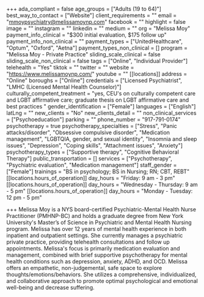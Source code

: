 +++
ada_compliant = false
age_groups = ["Adults (19 to 64)"]
best_way_to_contact = ["Website"]
client_requirements = ""
email = "mmoypsychiatry@melissamoynp.com"
facebook = ""
highlight = false
image = ""
instagram = ""
linkedin = ""
medium = ""
org = "Melissa Moy"
payment_info_clinical = "$300 initial evaluation, $175 follow up"
payment_info_non_clinical = ""
payment_types = ["UnitedHealthcare", "Optum", "Oxford", "Aetna"]
payment_types_non_clinical = []
program = "Melissa Moy - Private Practice"
sliding_scale_clinical = false
sliding_scale_non_clinical = false
tags = ["Online", "Individual Provider"]
telehealth = "Yes"
tiktok = ""
twitter = ""
website = "https://www.melissamoynp.com/"
youtube = ""
[[locations]]
address = "Online"
boroughs = ["Online"]
credentials = ["Licensed Psychiatrist", "LMHC (Licensed Mental Health Counselor)"]
culturally_competent_treatment = "yes, CEU's on culturally competent care and LGBT affirmative care; graduate thesis on LGBT affirmative care and best practices "
gender_identification = ["Female"]
languages = ["English"]
latLng = ""
new_clients = "No"
new_clients_detail = ""
non_clinical_services = ["Psychoeducation"]
parking = ""
phone_number = "917-791-0174"
psychotherapy = true
psychotherapy_specialties = ["Stress", "Panic attacks/disorder", "Obsessive compulsive disorder", "Medication management", "LGBTQIA, gender, and sexual identity", "Insomnia and sleep issues", "Depression", "Coping skills", "Attachment issues", "Anxiety"]
psychotherapy_types = ["Supportive therapy", "Cognitive Behavioral Therapy"]
public_transportation = []
services = ["Psychotherapy", "Psychiatric evaluation", "Medication management"]
staff_gender = ["Female"]
trainings = "BS in psychology; BS in Nursing; RN; CBT, REBT"
[[locations.hours_of_operation]]
day_hours = "Friday: 9 am - 3 pm"
[[locations.hours_of_operation]]
day_hours = "Wednesday - Thursday: 9 am - 5 pm"
[[locations.hours_of_operation]]
day_hours = "Monday - Tuesday: 12 pm - 5 pm"

+++
Melissa Moy is a NYS board-certified Psychiatric-Mental Health Nurse Practitioner (PMHNP-BC) and holds a graduate degree from New York University's Master’s of Science in Psychiatric and Mental Health Nursing program. Melissa has over 12 years of mental health experience in both inpatient and outpatient settings. She currently manages a psychiatric private practice, providing telehealth consultations and follow up appointments. Melissa's focus is primarily medication evaluation and management, combined with brief supportive psychotherapy for mental health conditions such as depression, anxiety, ADHD, and OCD. Melissa offers an empathetic, non-judgemental, safe space to explore thoughts/emotions/behaviors. She utilizes a comprehensive, individualized, and collaborative approach to promote optimal psychological and emotional well-being and decrease suffering.